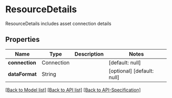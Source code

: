 # ResourceDetails
ResourceDetails includes asset connection details
## Properties
Name | Type | Description | Notes
------------ | ------------- | ------------- | -------------
**connection** | Connection |  | [default: null]
**dataFormat** | String |  | [optional] [default: null]

[[Back to Model list]](../README.md#documentation-for-models) [[Back to API list]](../README.md#documentation-for-api-endpoints) [[Back to API-Specification]](../README.md)


